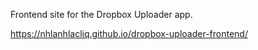 Frontend site for the Dropbox Uploader app.

https://nhlanhlacliq.github.io/dropbox-uploader-frontend/
